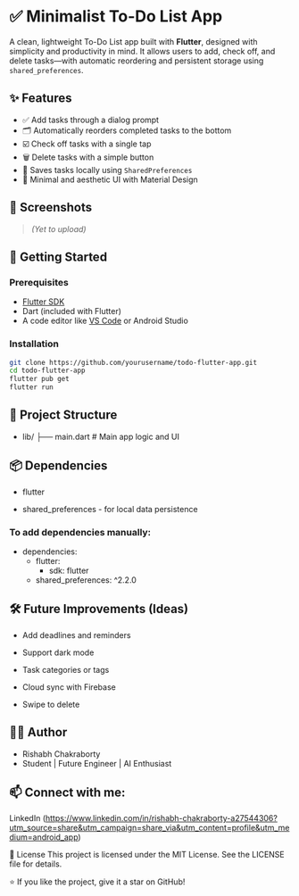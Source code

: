 # ✅ Minimalist To-Do List App

A clean, lightweight To-Do List app built with **Flutter**, designed with simplicity and productivity in mind. It allows users to add, check off, and delete tasks—with automatic reordering and persistent storage using `shared_preferences`.

## ✨ Features

- ✅ Add tasks through a dialog prompt
- 🗂️ Automatically reorders completed tasks to the bottom
- ☑️ Check off tasks with a single tap
- 🗑️ Delete tasks with a simple button
- 💾 Saves tasks locally using `SharedPreferences`
- 🎨 Minimal and aesthetic UI with Material Design

## 📸 Screenshots

> *(Yet to upload)*

## 🚀 Getting Started

### Prerequisites

- [Flutter SDK](https://flutter.dev/docs/get-started/install)
- Dart (included with Flutter)
- A code editor like [VS Code](https://code.visualstudio.com/) or Android Studio

### Installation

```bash
git clone https://github.com/yourusername/todo-flutter-app.git
cd todo-flutter-app
flutter pub get
flutter run
```

## 🧱 Project Structure

- lib/
├── main.dart         # Main app logic and UI

## 📦 Dependencies
- flutter

- shared_preferences - for local data persistence

### To add dependencies manually:

- dependencies:
  - flutter:
    - sdk: flutter
  - shared_preferences: ^2.2.0
## 🛠️ Future Improvements (Ideas)
 - Add deadlines and reminders

 - Support dark mode

 - Task categories or tags

 - Cloud sync with Firebase

 - Swipe to delete

## 🧑‍💻 Author
- Rishabh Chakraborty
- Student | Future Engineer | AI Enthusiast

## 📫 Connect with me:

LinkedIn (https://www.linkedin.com/in/rishabh-chakraborty-a27544306?utm_source=share&utm_campaign=share_via&utm_content=profile&utm_medium=android_app)

📄 License
This project is licensed under the MIT License. See the LICENSE file for details.

⭐ If you like the project, give it a star on GitHub!
